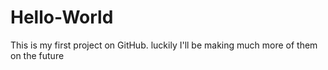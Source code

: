 # Hello-World
This is my first project on GitHub. luckily I'll be making much more of them on the future
